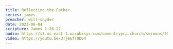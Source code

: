```yaml
---
title: Reflecting the Father
series: james
preacher: will-snyder
date: 2023-06-04
scripture: James 1:26-27
audio: https://s3.us-east-1.wasabisys.com/coventrypca.church/sermons/2023.06.04A%20Reflecting%20the%20Father%20-%20Will%20Snyder.mp3
video: https://youtu.be/3Tje6fTUD64
---
```

